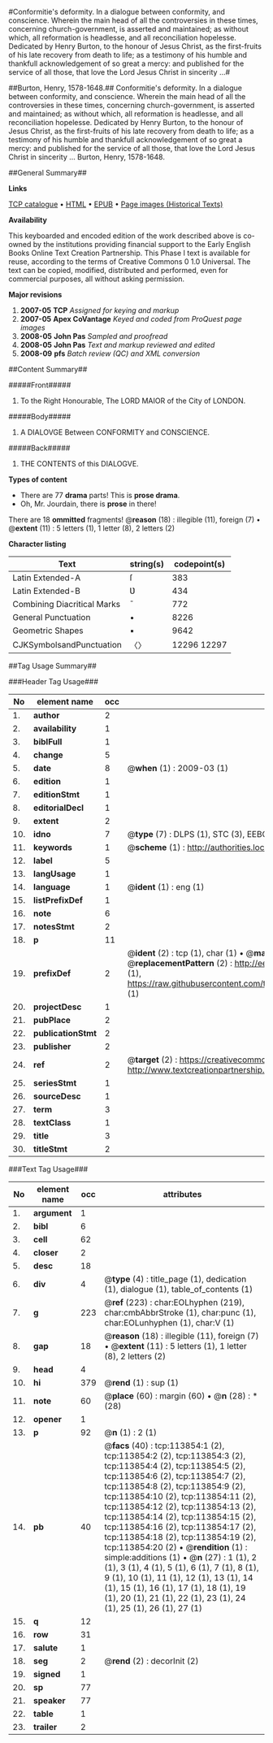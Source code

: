 #Conformitie's deformity. In a dialogue between conformity, and conscience. Wherein the main head of all the controversies in these times, concerning church-government, is asserted and maintained; as without which, all reformation is headlesse, and all reconciliation hopelesse. Dedicated by Henry Burton, to the honour of Jesus Christ, as the first-fruits of his late recovery from death to life; as a testimony of his humble and thankfull acknowledgement of so great a mercy: and published for the service of all those, that love the Lord Jesus Christ in sincerity ...#

##Burton, Henry, 1578-1648.##
Conformitie's deformity. In a dialogue between conformity, and conscience. Wherein the main head of all the controversies in these times, concerning church-government, is asserted and maintained; as without which, all reformation is headlesse, and all reconciliation hopelesse. Dedicated by Henry Burton, to the honour of Jesus Christ, as the first-fruits of his late recovery from death to life; as a testimony of his humble and thankfull acknowledgement of so great a mercy: and published for the service of all those, that love the Lord Jesus Christ in sincerity ...
Burton, Henry, 1578-1648.

##General Summary##

**Links**

[TCP catalogue](http://www.ota.ox.ac.uk/tcp/)  • 
[HTML](http://tei.it.ox.ac.uk/tcp/Texts-HTML/free/A78/A78018.html)  • 
[EPUB](http://tei.it.ox.ac.uk/tcp/Texts-EPUB/free/A78/A78018.epub) • 
[Page images (Historical Texts)](https://data.historicaltexts.jisc.ac.uk/view?pubId=eebo-99861712e&pageId=eebo-99861712e-113854-1)

**Availability**

This keyboarded and encoded edition of the
	       work described above is co-owned by the institutions
	       providing financial support to the Early English Books
	       Online Text Creation Partnership. This Phase I text is
	       available for reuse, according to the terms of Creative
	       Commons 0 1.0 Universal. The text can be copied,
	       modified, distributed and performed, even for
	       commercial purposes, all without asking permission.

**Major revisions**

1. __2007-05__ __TCP__ *Assigned for keying and markup*
1. __2007-05__ __Apex CoVantage__ *Keyed and coded from ProQuest page images*
1. __2008-05__ __John Pas__ *Sampled and proofread*
1. __2008-05__ __John Pas__ *Text and markup reviewed and edited*
1. __2008-09__ __pfs__ *Batch review (QC) and XML conversion*

##Content Summary##

#####Front#####

1. To the Right Honourable, The LORD MAIOR of the City of LONDON.

#####Body#####

1. A DIALOVGE Between CONFORMITY and CONSCIENCE.

#####Back#####

1. THE CONTENTS of this DIALOGVE.

**Types of content**

  * There are 77 **drama** parts! This is **prose drama**.
  * Oh, Mr. Jourdain, there is **prose** in there!

There are 18 **ommitted** fragments! 
 @__reason__ (18) : illegible (11), foreign (7)  •  @__extent__ (11) : 5 letters (1), 1 letter (8), 2 letters (2)

**Character listing**


|Text|string(s)|codepoint(s)|
|---|---|---|
|Latin Extended-A|ſ|383|
|Latin Extended-B|Ʋ|434|
|Combining             Diacritical Marks|̄|772|
|General Punctuation|•|8226|
|Geometric Shapes|▪|9642|
|CJKSymbolsandPunctuation|〈〉|12296 12297|

##Tag Usage Summary##

###Header Tag Usage###

|No|element name|occ|attributes|
|---|---|---|---|
|1.|__author__|2||
|2.|__availability__|1||
|3.|__biblFull__|1||
|4.|__change__|5||
|5.|__date__|8| @__when__ (1) : 2009-03 (1)|
|6.|__edition__|1||
|7.|__editionStmt__|1||
|8.|__editorialDecl__|1||
|9.|__extent__|2||
|10.|__idno__|7| @__type__ (7) : DLPS (1), STC (3), EEBO-CITATION (1), PROQUEST (1), VID (1)|
|11.|__keywords__|1| @__scheme__ (1) : http://authorities.loc.gov/ (1)|
|12.|__label__|5||
|13.|__langUsage__|1||
|14.|__language__|1| @__ident__ (1) : eng (1)|
|15.|__listPrefixDef__|1||
|16.|__note__|6||
|17.|__notesStmt__|2||
|18.|__p__|11||
|19.|__prefixDef__|2| @__ident__ (2) : tcp (1), char (1)  •  @__matchPattern__ (2) : ([0-9\-]+):([0-9IVX]+) (1), (.+) (1)  •  @__replacementPattern__ (2) : http://eebo.chadwyck.com/downloadtiff?vid=$1&page=$2 (1), https://raw.githubusercontent.com/textcreationpartnership/Texts/master/tcpchars.xml#$1 (1)|
|20.|__projectDesc__|1||
|21.|__pubPlace__|2||
|22.|__publicationStmt__|2||
|23.|__publisher__|2||
|24.|__ref__|2| @__target__ (2) : https://creativecommons.org/publicdomain/zero/1.0/ (1), http://www.textcreationpartnership.org/docs/. (1)|
|25.|__seriesStmt__|1||
|26.|__sourceDesc__|1||
|27.|__term__|3||
|28.|__textClass__|1||
|29.|__title__|3||
|30.|__titleStmt__|2||


###Text Tag Usage###

|No|element name|occ|attributes|
|---|---|---|---|
|1.|__argument__|1||
|2.|__bibl__|6||
|3.|__cell__|62||
|4.|__closer__|2||
|5.|__desc__|18||
|6.|__div__|4| @__type__ (4) : title_page (1), dedication (1), dialogue (1), table_of_contents (1)|
|7.|__g__|223| @__ref__ (223) : char:EOLhyphen (219), char:cmbAbbrStroke (1), char:punc (1), char:EOLunhyphen (1), char:V (1)|
|8.|__gap__|18| @__reason__ (18) : illegible (11), foreign (7)  •  @__extent__ (11) : 5 letters (1), 1 letter (8), 2 letters (2)|
|9.|__head__|4||
|10.|__hi__|379| @__rend__ (1) : sup (1)|
|11.|__note__|60| @__place__ (60) : margin (60)  •  @__n__ (28) : * (28)|
|12.|__opener__|1||
|13.|__p__|92| @__n__ (1) : 2 (1)|
|14.|__pb__|40| @__facs__ (40) : tcp:113854:1 (2), tcp:113854:2 (2), tcp:113854:3 (2), tcp:113854:4 (2), tcp:113854:5 (2), tcp:113854:6 (2), tcp:113854:7 (2), tcp:113854:8 (2), tcp:113854:9 (2), tcp:113854:10 (2), tcp:113854:11 (2), tcp:113854:12 (2), tcp:113854:13 (2), tcp:113854:14 (2), tcp:113854:15 (2), tcp:113854:16 (2), tcp:113854:17 (2), tcp:113854:18 (2), tcp:113854:19 (2), tcp:113854:20 (2)  •  @__rendition__ (1) : simple:additions (1)  •  @__n__ (27) : 1 (1), 2 (1), 3 (1), 4 (1), 5 (1), 6 (1), 7 (1), 8 (1), 9 (1), 10 (1), 11 (1), 12 (1), 13 (1), 14 (1), 15 (1), 16 (1), 17 (1), 18 (1), 19 (1), 20 (1), 21 (1), 22 (1), 23 (1), 24 (1), 25 (1), 26 (1), 27 (1)|
|15.|__q__|12||
|16.|__row__|31||
|17.|__salute__|1||
|18.|__seg__|2| @__rend__ (2) : decorInit (2)|
|19.|__signed__|1||
|20.|__sp__|77||
|21.|__speaker__|77||
|22.|__table__|1||
|23.|__trailer__|2||
